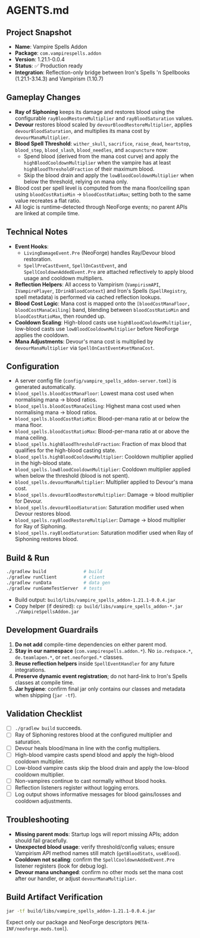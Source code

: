 # AGENTS.md

## Project Snapshot
- **Name**: Vampire Spells Addon
- **Package**: `com.vampirespells.addon`
- **Version**: 1.21.1-0.0.4
- **Status**: ✅ Production ready
- **Integration**: Reflection-only bridge between Iron's Spells 'n Spellbooks (1.21.1-3.14.3) and Vampirism (1.10.7)

## Gameplay Changes
- **Ray of Siphoning** keeps its damage and restores blood using the configurable `rayBloodRestoreMultiplier` and `rayBloodSaturation` values.
- **Devour** restores blood scaled by `devourBloodRestoreMultiplier`, applies `devourBloodSaturation`, and multiplies its mana cost by `devourManaMultiplier`.
- **Blood Spell Threshold**: `wither_skull`, `sacrifice`, `raise_dead`, `heartstop`, `blood_step`, `blood_slash`, `blood_needles`, and `acupuncture` now:
  - Spend blood (derived from the mana cost curve) and apply the `highBloodCooldownMultiplier` when the vampire has at least `highBloodThresholdFraction` of their maximum blood.
  - Skip the blood drain and apply the `lowBloodCooldownMultiplier` when below the threshold, relying on mana only.
- Blood cost per spell level is computed from the mana floor/ceiling span using `bloodCostRatioMin` → `bloodCostRatioMax`; setting both to the same value recreates a flat ratio.
- All logic is runtime-detected through NeoForge events; no parent APIs are linked at compile time.

## Technical Notes
- **Event Hooks**:
  - `LivingDamageEvent.Pre` (NeoForge) handles Ray/Devour blood restoration.
  - `SpellPreCastEvent`, `SpellOnCastEvent`, and `SpellCooldownAddedEvent.Pre` are attached reflectively to apply blood usage and cooldown multipliers.
- **Reflection Helpers**: All access to Vampirism (`VampirismAPI`, `IVampirePlayer`, `IDrinkBloodContext`) and Iron's Spells (`SpellRegistry`, spell metadata) is performed via cached reflection lookups.
- **Blood Cost Logic**: Mana cost is mapped onto the `[bloodCostManaFloor, bloodCostManaCeiling]` band, blending between `bloodCostRatioMin` and `bloodCostRatioMax`, then rounded up.
- **Cooldown Scaling**: High-blood casts use `highBloodCooldownMultiplier`, low-blood casts use `lowBloodCooldownMultiplier` before NeoForge applies the cooldown.
- **Mana Adjustments**: Devour's mana cost is multiplied by `devourManaMultiplier` via `SpellOnCastEvent#setManaCost`.

## Configuration
- A server config file (`config/vampire_spells_addon-server.toml`) is generated automatically.
- `blood_spells.bloodCostManaFloor`: Lowest mana cost used when normalising mana → blood ratios.
- `blood_spells.bloodCostManaCeiling`: Highest mana cost used when normalising mana → blood ratios.
- `blood_spells.bloodCostRatioMin`: Blood-per-mana ratio at or below the mana floor.
- `blood_spells.bloodCostRatioMax`: Blood-per-mana ratio at or above the mana ceiling.
- `blood_spells.highBloodThresholdFraction`: Fraction of max blood that qualifies for the high-blood casting state.
- `blood_spells.highBloodCooldownMultiplier`: Cooldown multiplier applied in the high-blood state.
- `blood_spells.lowBloodCooldownMultiplier`: Cooldown multiplier applied when below the threshold (blood is not spent).
- `blood_spells.devourManaMultiplier`: Multiplier applied to Devour's mana cost.
- `blood_spells.devourBloodRestoreMultiplier`: Damage → blood multiplier for Devour.
- `blood_spells.devourBloodSaturation`: Saturation modifier used when Devour restores blood.
- `blood_spells.rayBloodRestoreMultiplier`: Damage → blood multiplier for Ray of Siphoning.
- `blood_spells.rayBloodSaturation`: Saturation modifier used when Ray of Siphoning restores blood.

## Build & Run
```bash
./gradlew build              # build
./gradlew runClient          # client
./gradlew runData            # data gen
./gradlew runGameTestServer  # tests
```
- Build output: `build/libs/vampire_spells_addon-1.21.1-0.0.4.jar`
- Copy helper (if desired): `cp build/libs/vampire_spells_addon-*.jar ./VampireSpellsAddon.jar`

## Development Guardrails
1. **Do not add** compile-time dependencies on either parent mod.
2. **Stay in our namespace** (`com.vampirespells.addon.*`). No `io.redspace.*`, `de.teamlapen.*`, or `net.neoforged.*` classes.
3. **Reuse reflection helpers** inside `SpellEventHandler` for any future integrations.
4. **Preserve dynamic event registration**; do not hard-link to Iron's Spells classes at compile time.
5. **Jar hygiene**: confirm final jar only contains our classes and metadata when shipping (`jar -tf`).

## Validation Checklist
- [ ] `./gradlew build` succeeds.
- [ ] Ray of Siphoning restores blood at the configured multiplier and saturation.
- [ ] Devour heals blood/mana in line with the config multipliers.
- [ ] High-blood vampire casts spend blood and apply the high-blood cooldown multiplier.
- [ ] Low-blood vampire casts skip the blood drain and apply the low-blood cooldown multiplier.
- [ ] Non-vampires continue to cast normally without blood hooks.
- [ ] Reflection listeners register without logging errors.
- [ ] Log output shows informative messages for blood gains/losses and cooldown adjustments.

## Troubleshooting
- **Missing parent mods**: Startup logs will report missing APIs; addon should fail gracefully.
- **Unexpected blood usage**: verify threshold/config values; ensure Vampirism API method names still match (`getBloodStats`, `useBlood`).
- **Cooldown not scaling**: confirm the `SpellCooldownAddedEvent.Pre` listener registers (look for debug log).
- **Devour mana unchanged**: confirm no other mods set the mana cost after our handler, or adjust `devourManaMultiplier`.

## Build Artifact Verification
```bash
jar -tf build/libs/vampire_spells_addon-1.21.1-0.0.4.jar
```
Expect only our package and NeoForge descriptors (`META-INF/neoforge.mods.toml`).
